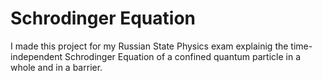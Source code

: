 # Schrodinger Equation
I made this project for my Russian State Physics exam explainig the time-independent Schrodinger Equation of a confined quantum particle in a whole and in a barrier.
